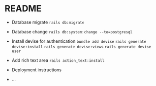 # README

* Database migrate
`rails db:migrate`

* Database change
`rails db:system:change --to=postgresql`

* Install devise for authentication
`bundle add devise`
`rails generate devise:install`
`rails generate devise:views`
`rails generate devise user`

* Add rich text area
`rails action_text:install`

* Deployment instructions

* ...

